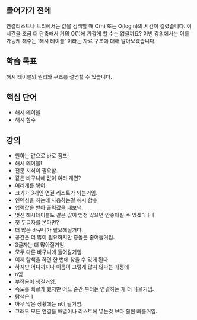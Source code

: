 ## 들어가기 전에

연결리스트나 트리에서는 값을 검색할 때 O(n) 또는 O(log n)의 시간이 걸렸습니다. 이 시간을 조금 더 단축해서 거의 O(1)에 가깝게 할 수는 없을까요? 이번 강의에서는 이를 가능케 해주는 ‘해시 테이블’ 이라는 자료 구조에 대해 알아보겠습니다.

## 학습 목표

해시 테이블의 원리와 구조를 설명할 수 있습니다.

## 핵심 단어

- 해시 테이블
- 해시 함수

## 강의

- 원하는 값으로 바로 점프!
- 해시 테이블!
- 전문 지식이 필요함.
- 같은 바구니에 값이 여러 개면?
- 여러개를 넣어
- 크기가 3개인 연결 리스트가 되는거임.
- 인덱싱을 하는데 사용하는걸 해시 함수
- 입력값을 받아 출력값을 내보냄.
- 멋진 해시테이블도 같은 값이 엄청 많으면 안좋아질 수 있겠다ㅏㅏ
- 첫 두글자를 본다면?
- 더 많은 바구니가 필요해질거다.
- 공간은 더 많이 필요하지만 충돌은 줄어들거임.
- 3글자는 더 많아질거임.
- 모두 다른 바구니에 들어갈거임.
- 이제 탐색을 하면 한 번에 찾을 수 있게 된다.
- 하지만 어디까지나 이름이 그렇게 많지 않다는 가정에
- n임
- 부작용이 생길거임.
- 속도를 빠르게 했지만 어느 순간 부터는 연결하는 게 더 나을거임.
- 탐색은 1
- 아무 많은 상황에는 n이 될거임.
- 그래도 모든 연결을 배열이나 리스트에 넣는것 보다 훨씬 빠를거임.

